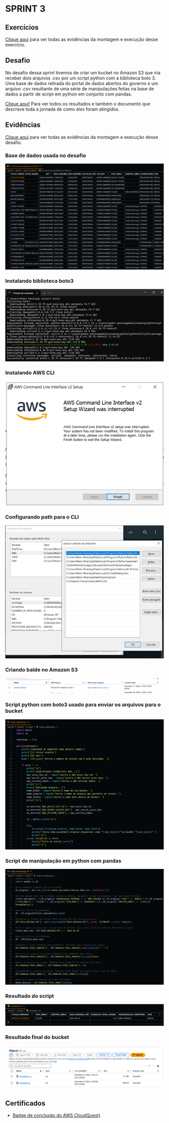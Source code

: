 # SPRINT 3

## Exercícios
[Clique aqui](evidencias/exercicio) para ver todas as evidências da montagem e execução desse exercicio.

## Desafio
No desafio dessa sprint tivemos de criar um bucket no Amazon S3 que iria receber dois arquivos .csv por um script python com a biblioteca boto 3. Uma base de dados retirada do portal de dados abertos do governo e um arquivo .csv resultante de uma série de manipulações feitas na base de dados a partir de script em python em conjunto com pandas.

[Clique aqui!](desafio) Para ver todos os resultados e também o documento que descreve toda a jornada de como eles foram atingidos.

## Evidências
[Clique aqui](evidencias) para ver todas as evidências da montagem e execução desse desafio.

### Base de dados usada no desafio
![Base de dados de Certificados de Registros de Títulos (CRT) e outras informações sobre obras não-publicitárias](evidencias/desafio/base_de_dados.png)

### Instalando biblioteca boto3
![Instalando biblioteca boto3](evidencias/desafio/instalando_boto3.png)

### Instalando AWS CLI
![Instalando AWS CLI](evidencias/desafio/instalando_AWS_CLI.png)

### Configurando path para o CLI
![Configurando path para o CLI](evidencias/desafio/configurando_path.png)

### Criando balde no Amazon S3
![Criando balde](evidencias/desafio/bucket_criado.png)

### Script python com boto3 usado para enviar os arquivos para o bucket
![Script para o Upload](evidencias/desafio/script_upload.png)

### Script de manipulação em python com pandas
![Script das Manipulações](evidencias/desafio/script_consultas.png)

### Resultado do script
![Resultado obtido depois de todas os filtros e funções](evidencias/desafio/resultado.png)

### Resultado final do bucket
![Resultado final do Bucket](evidencias/desafio/arquivos_bucket.png)

## Certificados

- [Badge de conclusão do AWS CloudQuest)](certificados/AWS_CloudQuest-Badge.png)

